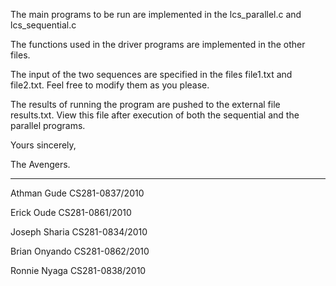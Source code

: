 The main programs to be run are implemented in the lcs_parallel.c and lcs_sequential.c 

The functions used in the driver programs are implemented in the other files.

The input of the two sequences are specified in the files file1.txt and file2.txt. Feel free to modify them as you please.

The results of running the program are pushed to the external file results.txt. View this file after execution of both the sequential and the parallel programs.



Yours sincerely,

The Avengers.




**********************************

Athman Gude					CS281-0837/2010

Erick Oude					CS281-0861/2010

Joseph Sharia				CS281-0834/2010

Brian Onyando				CS281-0862/2010

Ronnie Nyaga				CS281-0838/2010

